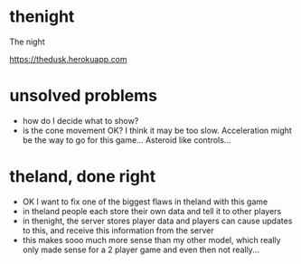 # thenight
The night

https://thedusk.herokuapp.com

# unsolved problems
  * how do I decide what to show?
  * is the cone movement OK? I think it may be too slow. Acceleration might be the way to go for this game... Asteroid like controls...

# theland, done right
  * OK I want to fix one of the biggest flaws in theland with this game
  * in theland people each store their own data and tell it to other players
  * in thenight, the server stores player data and players can cause updates to this, and receive this information from the server
  * this makes sooo much more sense than my other model, which really only made sense for a 2 player game and even then not really...



